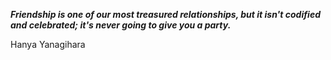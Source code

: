 _**Friendship is one of our most treasured relationships, but it isn't codified and celebrated; it's never going to give you a party.**_

Hanya Yanagihara